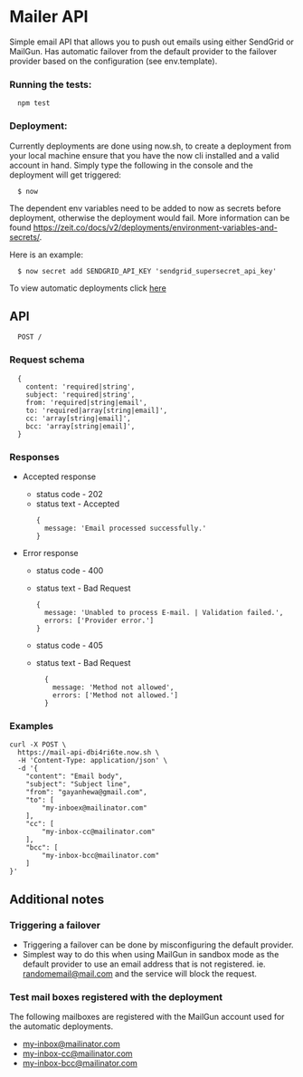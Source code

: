 # Mailer API

Simple email API that allows you to push out emails using either SendGrid or MailGun. Has automatic failover from the default provider to the failover provider based on the configuration (see env.template).

### Running the tests:
```
  npm test
```

### Deployment:

Currently deployments are done using now.sh, to create a deployment from your local machine ensure that you have the now cli installed and a valid account in hand. Simply type the following in the console and the deployment will get triggered:
```
  $ now
```

The dependent env variables need to be added to now as secrets before deployment, otherwise the deployment would fail. More information can be found https://zeit.co/docs/v2/deployments/environment-variables-and-secrets/.

Here is an example:
```
  $ now secret add SENDGRID_API_KEY 'sendgrid_supersecret_api_key'
```

To view automatic deployments click [here](https://github.com/gayanhewa/mail-api/deployments)

## API
```
  POST /
```

### Request schema
```
  {
    content: 'required|string',
    subject: 'required|string',
    from: 'required|string|email',
    to: 'required|array[string|email]',
    cc: 'array[string|email]',
    bcc: 'array[string|email]',
  }
```

### Responses
- Accepted response
  - status code - 202
  - status text - Accepted
    ```
    {
      message: 'Email processed successfully.'
    }
    ```

- Error response
  - status code - 400
  - status text - Bad Request
    ```
    {
      message: 'Unabled to process E-mail. | Validation failed.',
      errors: ['Provider error.']
    }
    ```

  - status code - 405
  - status text - Bad Request
    ```
      {
        message: 'Method not allowed',
        errors: ['Method not allowed.']
      }
    ```

### Examples
```curl
curl -X POST \
  https://mail-api-dbi4ri6te.now.sh \
  -H 'Content-Type: application/json' \
  -d '{
    "content": "Email body",
    "subject": "Subject line",
    "from": "gayanhewa@gmail.com",
    "to": [
        "my-inboex@mailinator.com"
    ],
    "cc": [
        "my-inbox-cc@mailinator.com"
    ],
    "bcc": [
        "my-inbox-bcc@mailinator.com"
    ]
}'
```

## Additional notes

### Triggering a failover
 - Triggering a failover can be done by misconfiguring the default provider.
 - Simplest way to do this when using MailGun in sandbox mode as the default provider to use an email address that is not registered. ie. randomemail@mail.com and the service will block the request.

### Test mail boxes registered with the deployment

The following mailboxes are registered with the MailGun account used for the automatic deployments.

 - [my-inbox@mailinator.com](https://www.mailinator.com/v3/index.jsp?zone=public&query=my-inbox)
 - [my-inbox-cc@mailinator.com](https://www.mailinator.com/v3/index.jsp?zone=public&query=my-inbox-cc)
 - [my-inbox-bcc@mailinator.com](https://www.mailinator.com/v3/index.jsp?zone=public&query=my-inbox-bcc)
